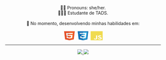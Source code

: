 <div align="center">
👩🏻 Pronouns: she/her.<br> 
👩🏻‍💻 Estudante de TADS. <br><br> 
📘 No momento, desenvolvendo minhas habilidades em: </div>

<div align="center" style="display: inline_block"><br>
  <img align="center" alt="Rafa-HTML" height="30" width="40" src="https://raw.githubusercontent.com/devicons/devicon/master/icons/html5/html5-original.svg">
  <img align="center" alt="Rafa-CSS" height="30" width="40" src="https://raw.githubusercontent.com/devicons/devicon/master/icons/css3/css3-original.svg">
  <img align="center" alt="Js" height="30" width="40" src="https://raw.githubusercontent.com/devicons/devicon/master/icons/javascript/javascript-plain.svg">
</div>

<hr>

<div align="center">
  <a href="https://github.com/macelleneves">
  <img height="110em" src="https://github-readme-stats.vercel.app/api?username=macelleneves&show_icons=true&hide=contribs,prs&cache_seconds=86400&theme=github_dark"/>
  <img height="110em" src="https://github-readme-stats.vercel.app/api/top-langs/?username=macelleneves&layout=compact&langs_count=7&theme=github_dark"/>
</div>
  
